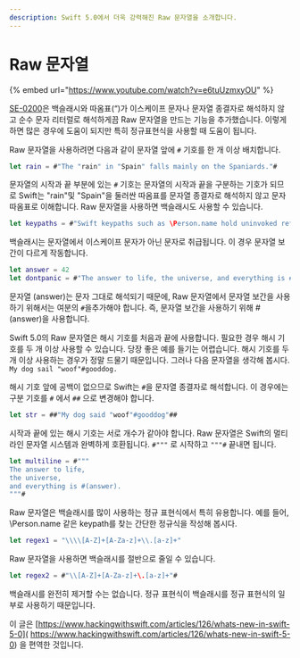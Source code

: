```yaml
---
description: Swift 5.0에서 더욱 강력해진 Raw 문자열을 소개합니다.
---
```


# Raw 문자열

{% embed url="https://www.youtube.com/watch?v=e6tuUzmxyOU" %}

[SE-0200](https://github.com/apple/swift-evolution/blob/master/proposals/0200-raw-string-escaping.md)은 백슬래시와 따옴표\(“\)가 이스케이프 문자나 문자열 종결자로 해석하지 않고 순수 문자 리터럴로 해석하게끔 Raw 문자열을 만드는 기능을 추가했습니다. 이렇게 하면 많은 경우에 도움이 되지만 특히 정규표현식을 사용할 때 도움이 됩니다.

Raw 문자열을 사용하려면 다음과 같이 문자열 앞에 `#` 기호를 한 개 이상 배치합니다.

```swift
let rain = #"The "rain" in "Spain" falls mainly on the Spaniards."#
```

문자열의 시작과 끝 부분에 있는 `#` 기호는 문자열의 시작과 끝을 구분하는 기호가 되므로 Swift는 "rain"및 "Spain"을 둘러싼 따옴표를 문자열 종결자로 해석하지 않고 문자 따옴표로 이해합니다. Raw 문자열을 사용하면 백슬래시도 사용할 수 있습니다.

```swift
let keypaths = #"Swift keypaths such as \Person.name hold uninvoked references to properties."#
```

백슬래시는 문자열에서 이스케이프 문자가 아닌 문자로 취급됩니다. 이 경우 문자열 보간이 다르게 작동합니다.

```swift
let answer = 42
let dontpanic = #"The answer to life, the universe, and everything is #(answer)."#
```

문자열 \(answer\)는 문자 그대로 해석되기 때문에, Raw 문자열에서 문자열 보간을 사용하기 위해서는 여분의 `#`을추가해야 합니다. 즉, 문자열 보간을 사용하기 위해 \#\(answer\)을 사용합니다.

Swift 5.0의 Raw 문자열은 해시 기호를 처음과 끝에 사용합니다. 필요한 경우 해시 기호를 두 개 이상 사용할 수 있습니다. 당장 좋은 예를 들기는 어렵습니다. 해시 기호를 두 개 이상 사용하는 경우가 정말 드물기 때문입니다. 그러나 다음 문자열을 생각해 봅시다. `My dog sail "woof"#gooddog.`

해시 기호 앞에 공백이 없으므로 Swift는 `#`을 문자열 종결자로 해석합니다. 이 경우에는 구분 기호를 `#` 에서 `##` 으로 변경해야 합니다.

```swift
let str = ##"My dog said "woof"#gooddog"##
```

시작과 끝에 있는 해시 기호는 서로 개수가 같아야 합니다. Raw 문자열은 Swift의 멀티 라인 문자열 시스템과 완벽하게 호환됩니다. `#"""` 로 시작하고 `"""#` 끝내면 됩니다.

```swift
let multiline = #"""
The answer to life,
the universe,
and everything is #(answer).
"""#
```

Raw 문자열은 백슬래시를 많이 사용하는 정규 표현식에서 특히 유용합니다. 예를 들어, \Person.name 같은 keypath를 찾는 간단한 정규식을 작성해 봅시다.

```swift
let regex1 = "\\\\[A-Z]+[A-Za-z]+\\.[a-z]+"
```

Raw 문자열을 사용하면 백슬래시를 절반으로 줄일 수 있습니다.

```swift
let regex2 = #"\\[A-Z]+[A-Za-z]+\.[a-z]+"#
```

백슬래시를 완전히 제거할 수는 없습니다. 정규 표현식이 백슬래시를 정규 표현식의 일부로 사용하기 때문입니다.

이 글은 [https://www.hackingwithswift.com/articles/126/whats-new-in-swift-5-0](
https://www.hackingwithswift.com/articles/126/whats-new-in-swift-5-0) 을 편역한 것입니다.

